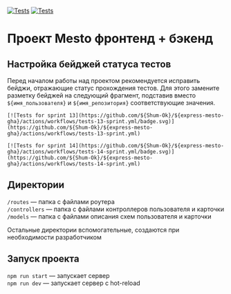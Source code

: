 [![Tests](https://github.com/Shum-Ok/express-mesto-gha/actions/workflows/tests-13-sprint.yml/badge.svg)](https://github.com/Shum-Ok/express-mesto-gha/actions/workflows/tests-13-sprint.yml) [![Tests](https://github.com/Shum-Ok/express-mesto-gha/actions/workflows/tests-14-sprint.yml/badge.svg)](https://github.com/Shum-Ok/express-mesto-gha/actions/workflows/tests-14-sprint.yml)
# Проект Mesto фронтенд + бэкенд



## Настройка бейджей статуса тестов
Перед началом работы над проектом рекомендуется исправить бейджи, отражающие статус прохождения тестов.
Для этого замените разметку бейджей на следующий фрагмент, подставив вместо `${имя_пользователя}` и `${имя_репозитория}` соответствующие значения.

```
[![Tests for sprint 13](https://github.com/${Shum-Ok}/${express-mesto-gha}/actions/workflows/tests-13-sprint.yml/badge.svg)](https://github.com/${Shum-Ok}/${express-mesto-gha}/actions/workflows/tests-13-sprint.yml) 

[![Tests for sprint 14](https://github.com/${Shum-Ok}/${express-mesto-gha}/actions/workflows/tests-14-sprint.yml/badge.svg)](https://github.com/${Shum-Ok}/${express-mesto-gha}/actions/workflows/tests-14-sprint.yml)
```


## Директории

`/routes` — папка с файлами роутера  
`/controllers` — папка с файлами контроллеров пользователя и карточки   
`/models` — папка с файлами описания схем пользователя и карточки  
  
Остальные директории вспомогательные, создаются при необходимости разработчиком

## Запуск проекта

`npm run start` — запускает сервер   
`npm run dev` — запускает сервер с hot-reload
